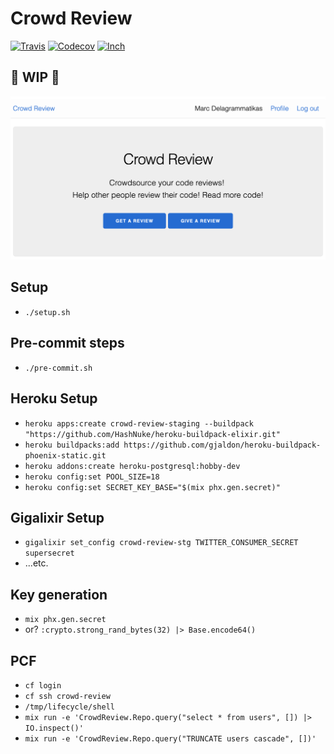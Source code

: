 # Crowd Review

[![Travis](https://img.shields.io/travis/marcdel/crowd_review.svg)](https://travis-ci.org/marcdel/crowd_review)
[![Codecov](https://img.shields.io/codecov/c/github/marcdel/crowd_review.svg)](https://codecov.io/gh/marcdel/crowd_review)
[![Inch](http://inch-ci.org/github/marcdel/crowd_review.svg)](http://inch-ci.org/github/marcdel/crowd_review)

## 🚧 WIP 🚧
![Crowd Review Landing Page](Crowd%20Review%20Landing%20Page.png "Crowd Review Landing Page")

## Setup
* `./setup.sh`

## Pre-commit steps
* `./pre-commit.sh`

## Heroku Setup

* `heroku apps:create crowd-review-staging --buildpack "https://github.com/HashNuke/heroku-buildpack-elixir.git"`
* `heroku buildpacks:add https://github.com/gjaldon/heroku-buildpack-phoenix-static.git`
* `heroku addons:create heroku-postgresql:hobby-dev`
* `heroku config:set POOL_SIZE=18`
* `heroku config:set SECRET_KEY_BASE="$(mix phx.gen.secret)"`

## Gigalixir Setup
* `gigalixir set_config crowd-review-stg TWITTER_CONSUMER_SECRET supersecret`
* ...etc.

## Key generation
* `mix phx.gen.secret`
* or? `:crypto.strong_rand_bytes(32) |> Base.encode64()`

## PCF
* `cf login`
* `cf ssh crowd-review`
* `/tmp/lifecycle/shell`
* `mix run -e 'CrowdReview.Repo.query("select * from users", []) |> IO.inspect()'`
* `mix run -e 'CrowdReview.Repo.query("TRUNCATE users cascade", [])'`
